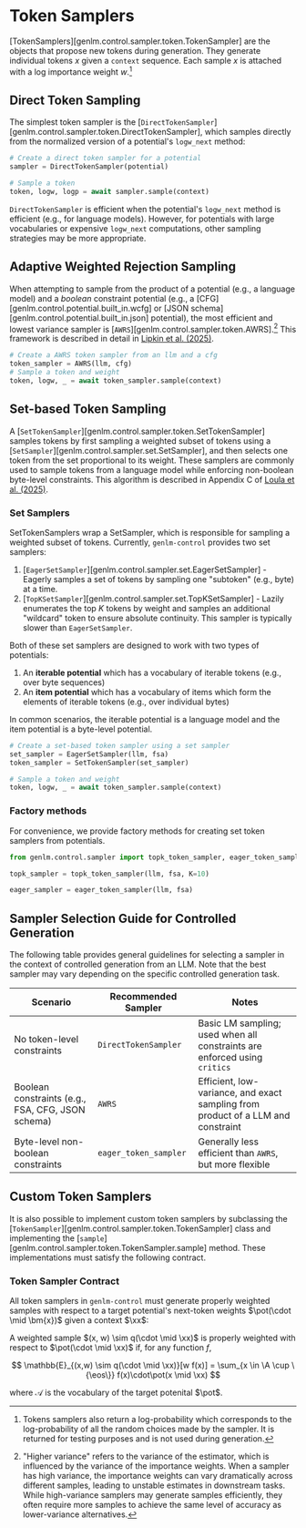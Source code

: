 # Token Samplers

[TokenSamplers][genlm.control.sampler.token.TokenSampler]  are the objects that propose new tokens during generation. They generate individual tokens $x$ given a `context` sequence. Each sample $x$ is attached with a log importance weight $w$.[^1]

[^1]: Tokens samplers also return a log-probability which corresponds to the log-probability of all the random choices made by the sampler. It is returned for testing purposes and is not used during generation.

## Direct Token Sampling

The simplest token sampler is the [`DirectTokenSampler`][genlm.control.sampler.token.DirectTokenSampler], which samples directly from the normalized version of a potential's `logw_next` method:

```python
# Create a direct token sampler for a potential
sampler = DirectTokenSampler(potential)

# Sample a token
token, logw, logp = await sampler.sample(context)
```

`DirectTokenSampler` is efficient when the potential's `logw_next` method is efficient (e.g., for language models). However, for potentials with large vocabularies or expensive `logw_next` computations, other sampling strategies may be more appropriate.


## Adaptive Weighted Rejection Sampling

When attempting to sample from the product of a potential (e.g., a language model) and a *boolean* constraint potential (e.g., a [CFG][genlm.control.potential.built_in.wcfg] or [JSON schema][genlm.control.potential.built_in.json] potential), the most efficient and lowest variance sampler is [`AWRS`][genlm.control.sampler.token.AWRS].[^2] This framework is described in detail in [Lipkin et al. (2025)](https://arxiv.org/abs/2504.05410).

```python
# Create a AWRS token sampler from an llm and a cfg
token_sampler = AWRS(llm, cfg)
# Sample a token and weight
token, logw, _ = await token_sampler.sample(context)
```

[^2]: "Higher variance" refers to the variance of the estimator, which is influenced by the variance of the importance weights. When a sampler has high variance, the importance weights can vary dramatically across different samples, leading to unstable estimates in downstream tasks. While high-variance samplers may generate samples efficiently, they often require more samples to achieve the same level of accuracy as lower-variance alternatives.

## Set-based Token Sampling

A [`SetTokenSampler`][genlm.control.sampler.token.SetTokenSampler] samples tokens by first sampling a weighted subset of tokens using a [`SetSampler`][genlm.control.sampler.set.SetSampler], and then selects one token from the set proportional to its weight. These samplers are commonly used to sample tokens from a language model while enforcing non-boolean byte-level constraints. This algorithm is described in Appendix C of [Loula et al. (2025)](https://openreview.net/pdf?id=xoXn62FzD0).

### Set Samplers

SetTokenSamplers wrap a SetSampler, which is responsible for sampling a weighted subset of tokens. Currently, `genlm-control` provides two set samplers:

1. [`EagerSetSampler`][genlm.control.sampler.set.EagerSetSampler] - Eagerly samples a set of tokens by sampling one "subtoken" (e.g., byte) at a time.
2. [`TopKSetSampler`][genlm.control.sampler.set.TopKSetSampler] - Lazily enumerates the top $K$ tokens by weight and samples an additional "wildcard" token to ensure absolute continuity. This sampler is typically slower than `EagerSetSampler`.

Both of these set samplers are designed to work with two types of potentials:

1. An **iterable potential** which has a vocabulary of iterable tokens (e.g., over byte sequences)
2. An **item potential** which has a vocabulary of items which form the elements of iterable tokens (e.g., over individual bytes)

In common scenarios, the iterable potential is a language model and the item potential is a byte-level potential.

```python
# Create a set-based token sampler using a set sampler
set_sampler = EagerSetSampler(llm, fsa)
token_sampler = SetTokenSampler(set_sampler)

# Sample a token and weight
token, logw, _ = await token_sampler.sample(context)
```

### Factory methods

For convenience, we provide factory methods for creating set token samplers from potentials.

```python
from genlm.control.sampler import topk_token_sampler, eager_token_sampler

topk_sampler = topk_token_sampler(llm, fsa, K=10)

eager_sampler = eager_token_sampler(llm, fsa)
```

## Sampler Selection Guide for Controlled Generation

The following table provides general guidelines for selecting a sampler in the context of controlled generation from an LLM. Note that the best sampler may vary depending on the specific controlled generation task.

| Scenario | Recommended Sampler | Notes |
|----------|-------------------|--------|
| No token-level constraints | `DirectTokenSampler` | Basic LM sampling; used when all constraints are enforced using `critics` |
| Boolean constraints (e.g., FSA, CFG, JSON schema) | `AWRS` | Efficient, low-variance, and exact sampling from product of a LLM and constraint |
| Byte-level non-boolean constraints| `eager_token_sampler` | Generally less efficient than `AWRS`, but more flexible |

## Custom Token Samplers

It is also possible to implement custom token samplers by subclassing the [`TokenSampler`][genlm.control.sampler.token.TokenSampler] class and implementing the [`sample`][genlm.control.sampler.token.TokenSampler.sample] method. These implementations must satisfy the following contract.

### Token Sampler Contract

All token samplers in `genlm-control` must generate properly weighted samples with respect to a target potential's next-token weights $\pot(\cdot \mid \bm{x})$ given a context $\xx$:

A weighted sample $(x, w) \sim q(\cdot \mid \xx)$ is properly weighted with respect to $\pot(\cdot \mid \xx)$ if, for any function $f$,

$$
\mathbb{E}_{(x,w) \sim q(\cdot \mid \xx)}[w f(x)] = \sum_{x \in \A \cup \{\eos\}} f(x)\cdot\pot(x \mid \xx)
$$

where $\mathcal{A}$ is the vocabulary of the target potenital $\pot$.
